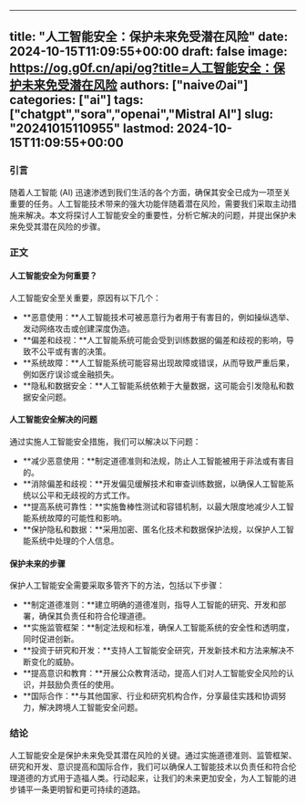 
---
title: "人工智能安全：保护未来免受潜在风险"
date: 2024-10-15T11:09:55+00:00
draft: false
image: https://og.g0f.cn/api/og?title=人工智能安全：保护未来免受潜在风险
authors: ["naiveのai"]
categories: ["ai"]
tags: ["chatgpt","sora","openai","Mistral AI"]
slug: "20241015110955"
lastmod: 2024-10-15T11:09:55+00:00
---
### 引言

随着人工智能 (AI) 迅速渗透到我们生活的各个方面，确保其安全已成为一项至关重要的任务。人工智能技术带来的强大功能伴随着潜在风险，需要我们采取主动措施来解决。本文将探讨人工智能安全的重要性，分析它解决的问题，并提出保护未来免受其潜在风险的步骤。

### 正文

#### 人工智能安全为何重要？

人工智能安全至关重要，原因有以下几个：

- **恶意使用：**人工智能技术可被恶意行为者用于有害目的，例如操纵选举、发动网络攻击或创建深度伪造。
- **偏差和歧视：**人工智能系统可能会受到训练数据的偏差和歧视的影响，导致不公平或有害的决策。
- **系统故障：**人工智能系统可能容易出现故障或错误，从而导致严重后果，例如医疗误诊或金融损失。
- **隐私和数据安全：**人工智能系统依赖于大量数据，这可能会引发隐私和数据安全问题。

#### 人工智能安全解决的问题

通过实施人工智能安全措施，我们可以解决以下问题：

- **减少恶意使用：**制定道德准则和法规，防止人工智能被用于非法或有害目的。
- **消除偏差和歧视：**开发偏见缓解技术和审查训练数据，以确保人工智能系统以公平和无歧视的方式工作。
- **提高系统可靠性：**实施鲁棒性测试和容错机制，以最大限度地减少人工智能系统故障的可能性和影响。
- **保护隐私和数据：**采用加密、匿名化技术和数据保护法规，以保护人工智能系统中处理的个人信息。

#### 保护未来的步骤

保护人工智能安全需要采取多管齐下的方法，包括以下步骤：

- **制定道德准则：**建立明确的道德准则，指导人工智能的研究、开发和部署，确保其负责任和符合伦理道德。
- **实施监管框架：**制定法规和标准，确保人工智能系统的安全性和透明度，同时促进创新。
- **投资于研究和开发：**支持人工智能安全研究，开发新技术和方法来解决不断变化的威胁。
- **提高意识和教育：**开展公众教育活动，提高人们对人工智能安全风险的认识，并鼓励负责任的使用。
- **国际合作：**与其他国家、行业和研究机构合作，分享最佳实践和协调努力，解决跨境人工智能安全问题。

### 结论

人工智能安全是保护未来免受其潜在风险的关键。通过实施道德准则、监管框架、研究和开发、意识提高和国际合作，我们可以确保人工智能技术以负责任和符合伦理道德的方式用于造福人类。行动起来，让我们的未来更加安全，为人工智能的进步铺平一条更明智和更可持续的道路。